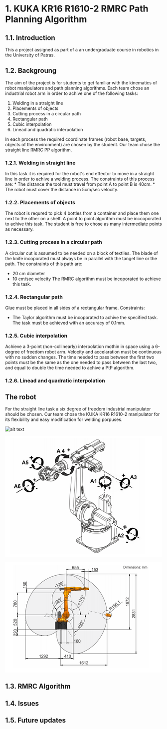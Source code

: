 # 1. KUKA KR16 R1610-2 RMRC Path Planning Algorithm

## 1.1. Introduction
This a project assigned as part of a an undergraduate course in robotics in the University of Patras.
## 1.2. Backgroung
The aim of the project is for students to get familiar with the kinematics of robot manipulators and path planning algorithms. Each team chose an industrial robot arm in order to achive one of the following tasks:

1. Welding in a straight line
2. Placements of objects
3. Cutting process in a circular path
4. Rectangular path
5. Cubic interpolation
6. Linead and quadratic interpolation

In each process the required coordinate frames (robot base, targets, objects of the environment) are chosen by the student. Our team chose the straight line RMRC PP algorithm.

###   1.2.1. Welding in straight line
In this task it is required for the robot's end effector to move in a straight line in order to achive a welding process. The constraints of this process are:
    * The distance the tool must travel from point A to point B is 40cm.
    * The robot must cover the distance in 5cm/sec velocity.
### 1.2.2. Placements of objects
The robot is requred to pick 4 bottles from a container and place them one next to the other on a shelf. A point to point algorithm must be inccoporated to achive this task. The student is free to chose as many intermediate points as necessary.
### 1.2.3. Cutting process in a circular path
A circular cut is assumed to be needed on a block of textiles. The blade of the knife incoporated must always be in parallel with the tanget line or the path. The constraints of this path are:
* 20 cm diameter
* 10 cm/sec velocity
The RMRC algorithm must be incoporated to achieve this task.
### 1.2.4. Rectangular path
Glue must be placed in all sides of a rectangular frame. Constraints:
* The Taylor algorithm must be incoporated to achive the specified task. The task must be achieved with an accuracy of 0.1mm.
### 1.2.5. Cubic interpolation
Achieve a 3-point (non-collinearly)  interpolation mothin in space using a 6-degree of freedom robot arm. Velocity and accelaration must be continuous with no sudden changes. The time needed to pass between the first two points must be the same as the one needed to pass between the last two, and equal to double the time needed to achive a PtP algorithm.
### 1.2.6. Linead and quadratic interpolation

## The robot
For the straight line task a six degree of freedom industrial manipulator should be chosen. Our team chose the KUKA KR16 R1610-2 manipulator for its flexibility and easy modification for welding porpuses.

![alt text](https://www.quicktimeonline.com/assets/images/products/kr%2016%20r1610-2.jpg "KUKA KR16 R1610-2")

![ScreenShot](/pictures/kuka_axis.png "KUKA KR16 R1610-2 axis")

![ScreenShot](/pictures/kuka_workspace.png "KUKA KR16 R1610-2 Workspace")
  
## 1.3. RMRC Algorithm
## 1.4. Issues
## 1.5. Future updates